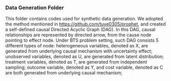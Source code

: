 
### Data Generation Folder
This folder contains codes used for synthetic data generation. We adopted the method mentioned in https://github.com/tuye0305/prophet, and created a self-defined causal Directed Acyclic Graph (DAG). In this DAG, causal relationships are represented by directed arrow, from the cause node pointing to effect node.
Under BTS problem setting, such DAG consists 5 different types of node: heterogeneous variables, denoted as X, are generated from underlying causal mechanism with uncertainty effect; unobserved variables, denoted as U, are generated from latent distribution; treatment variables, denoted as T, are generated from independent sampling; outcome variable, denoted as Y, and cost variable, denoted as C are both generated from underlying causal mechanism;
